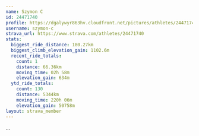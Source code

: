 ```yaml
---
name: Szymon C
id: 24471740
profile: https://dgalywyr863hv.cloudfront.net/pictures/athletes/24471740/7213253/3/large.jpg
username: szymon-c
strava_url: https://www.strava.com/athletes/24471740
stats:
  biggest_ride_distance: 180.27km
  biggest_climb_elevation_gain: 1102.6m
  recent_ride_totals:
    count: 1
    distance: 66.36km
    moving_time: 02h 58m
    elevation_gain: 634m
  ytd_ride_totals:
    count: 130
    distance: 5344km
    moving_time: 220h 06m
    elevation_gain: 50758m
layout: strava_member
--- 
```

...
